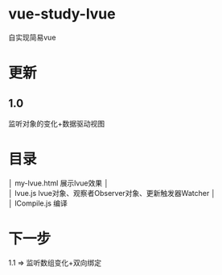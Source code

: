 # vue-study-lvue
自实现简易vue

# 更新
## 1.0
监听对象的变化+数据驱动视图

# 目录

│  my-lvue.html                    展示lvue效果
│  
│  lvue.js                         lvue对象、观察者Observer对象、更新触发器Watcher
│  
│  lCompile.js                     编译

# 下一步
1.1 => 监听数组变化+双向绑定
